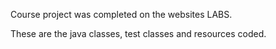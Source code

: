 Course project was completed on the websites LABS. 

These are the java classes, test classes and resources coded.
